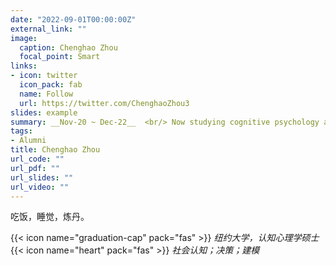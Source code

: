 ```yaml
---
date: "2022-09-01T00:00:00Z"
external_link: ""
image:
  caption: Chenghao Zhou
  focal_point: Smart
links:
- icon: twitter
  icon_pack: fab
  name: Follow
  url: https://twitter.com/ChenghaoZhou3
slides: example
summary: __Nov-20 ~ Dec-22__  <br/> Now studying cognitive psychology at NYU. Interested in decision making and human interaction.
tags:
- Alumni
title: Chenghao Zhou
url_code: ""
url_pdf: ""
url_slides: ""
url_video: ""
---
```

吃饭，睡觉，炼丹。

{{< icon name="graduation-cap" pack="fas" >}} _纽约大学，认知心理学硕士_  
{{< icon name="heart" pack="fas" >}} _社会认知；决策；建模_  


